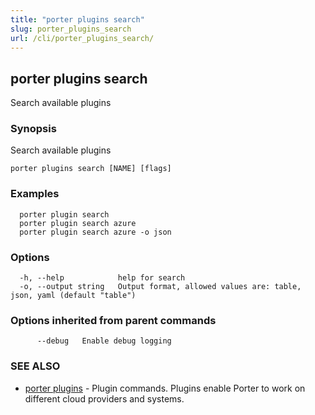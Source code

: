 ```yaml
---
title: "porter plugins search"
slug: porter_plugins_search
url: /cli/porter_plugins_search/
---
```

## porter plugins search

Search available plugins

### Synopsis

Search available plugins

```
porter plugins search [NAME] [flags]
```

### Examples

```
  porter plugin search
  porter plugin search azure
  porter plugin search azure -o json
```

### Options

```
  -h, --help            help for search
  -o, --output string   Output format, allowed values are: table, json, yaml (default "table")
```

### Options inherited from parent commands

```
      --debug   Enable debug logging
```

### SEE ALSO

* [porter plugins](/cli/porter_plugins/)	 - Plugin commands. Plugins enable Porter to work on different cloud providers and systems.

